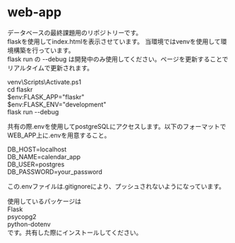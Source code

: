 # web-app
データベースの最終課題用のリポジトリーです。  
flaskを使用してindex.htmlを表示させています。 
当環境ではvenvを使用して環境構築を行っています。  
flask run の --debug は開発中のみ使用してください。ページを更新することでリアルタイムで更新されます。  
   
venv\Scripts\Activate.ps1  
cd flaskr  
$env:FLASK_APP="flaskr"  
$env:FLASK_ENV="development"  
flask run --debug  
  
共有の際.envを使用してpostgreSQLにアクセスします。以下のフォーマットでWEB_APP上に.envを用意すること。  
  
DB_HOST=localhost  
DB_NAME=calendar_app  
DB_USER=postgres  
DB_PASSWORD=your_password    
  
この.envファイルは.gitignoreにより、プッシュされないようになっています。  
  
使用しているパッケージは  
Flask  
psycopg2  
python-dotenv  
です。共有した際にインストールしてください。